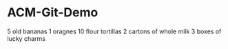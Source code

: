 # ACM-Git-Demo
5 old bananas
1 oragnes 
10 flour tortillas 
2 cartons of whole milk
3 boxes of lucky charms
